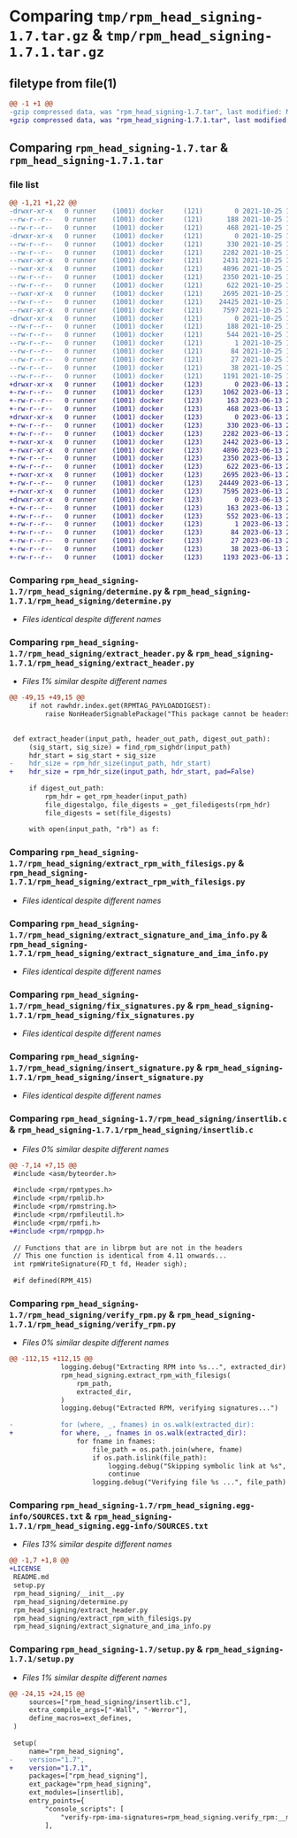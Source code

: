# Comparing `tmp/rpm_head_signing-1.7.tar.gz` & `tmp/rpm_head_signing-1.7.1.tar.gz`

## filetype from file(1)

```diff
@@ -1 +1 @@
-gzip compressed data, was "rpm_head_signing-1.7.tar", last modified: Mon Oct 25 16:20:50 2021, max compression
+gzip compressed data, was "rpm_head_signing-1.7.1.tar", last modified: Tue Jun 13 20:57:48 2023, max compression
```

## Comparing `rpm_head_signing-1.7.tar` & `rpm_head_signing-1.7.1.tar`

### file list

```diff
@@ -1,21 +1,22 @@
-drwxr-xr-x   0 runner    (1001) docker     (121)        0 2021-10-25 16:20:50.063568 rpm_head_signing-1.7/
--rw-r--r--   0 runner    (1001) docker     (121)      188 2021-10-25 16:20:50.063568 rpm_head_signing-1.7/PKG-INFO
--rw-r--r--   0 runner    (1001) docker     (121)      468 2021-10-25 16:20:49.000000 rpm_head_signing-1.7/README.md
-drwxr-xr-x   0 runner    (1001) docker     (121)        0 2021-10-25 16:20:50.063568 rpm_head_signing-1.7/rpm_head_signing/
--rw-r--r--   0 runner    (1001) docker     (121)      330 2021-10-25 16:20:49.000000 rpm_head_signing-1.7/rpm_head_signing/__init__.py
--rw-r--r--   0 runner    (1001) docker     (121)     2282 2021-10-25 16:20:49.000000 rpm_head_signing-1.7/rpm_head_signing/determine.py
--rwxr-xr-x   0 runner    (1001) docker     (121)     2431 2021-10-25 16:20:49.000000 rpm_head_signing-1.7/rpm_head_signing/extract_header.py
--rwxr-xr-x   0 runner    (1001) docker     (121)     4896 2021-10-25 16:20:49.000000 rpm_head_signing-1.7/rpm_head_signing/extract_rpm_with_filesigs.py
--rw-r--r--   0 runner    (1001) docker     (121)     2350 2021-10-25 16:20:49.000000 rpm_head_signing-1.7/rpm_head_signing/extract_signature_and_ima_info.py
--rw-r--r--   0 runner    (1001) docker     (121)      622 2021-10-25 16:20:49.000000 rpm_head_signing-1.7/rpm_head_signing/fix_signatures.py
--rwxr-xr-x   0 runner    (1001) docker     (121)     2695 2021-10-25 16:20:49.000000 rpm_head_signing-1.7/rpm_head_signing/insert_signature.py
--rw-r--r--   0 runner    (1001) docker     (121)    24425 2021-10-25 16:20:49.000000 rpm_head_signing-1.7/rpm_head_signing/insertlib.c
--rwxr-xr-x   0 runner    (1001) docker     (121)     7597 2021-10-25 16:20:49.000000 rpm_head_signing-1.7/rpm_head_signing/verify_rpm.py
-drwxr-xr-x   0 runner    (1001) docker     (121)        0 2021-10-25 16:20:50.063568 rpm_head_signing-1.7/rpm_head_signing.egg-info/
--rw-r--r--   0 runner    (1001) docker     (121)      188 2021-10-25 16:20:50.000000 rpm_head_signing-1.7/rpm_head_signing.egg-info/PKG-INFO
--rw-r--r--   0 runner    (1001) docker     (121)      544 2021-10-25 16:20:50.000000 rpm_head_signing-1.7/rpm_head_signing.egg-info/SOURCES.txt
--rw-r--r--   0 runner    (1001) docker     (121)        1 2021-10-25 16:20:50.000000 rpm_head_signing-1.7/rpm_head_signing.egg-info/dependency_links.txt
--rw-r--r--   0 runner    (1001) docker     (121)       84 2021-10-25 16:20:50.000000 rpm_head_signing-1.7/rpm_head_signing.egg-info/entry_points.txt
--rw-r--r--   0 runner    (1001) docker     (121)       27 2021-10-25 16:20:50.000000 rpm_head_signing-1.7/rpm_head_signing.egg-info/top_level.txt
--rw-r--r--   0 runner    (1001) docker     (121)       38 2021-10-25 16:20:50.063568 rpm_head_signing-1.7/setup.cfg
--rw-r--r--   0 runner    (1001) docker     (121)     1191 2021-10-25 16:20:49.000000 rpm_head_signing-1.7/setup.py
+drwxr-xr-x   0 runner    (1001) docker     (123)        0 2023-06-13 20:57:48.991057 rpm_head_signing-1.7.1/
+-rw-r--r--   0 runner    (1001) docker     (123)     1062 2023-06-13 20:57:48.000000 rpm_head_signing-1.7.1/LICENSE
+-rw-r--r--   0 runner    (1001) docker     (123)      163 2023-06-13 20:57:48.991057 rpm_head_signing-1.7.1/PKG-INFO
+-rw-r--r--   0 runner    (1001) docker     (123)      468 2023-06-13 20:57:48.000000 rpm_head_signing-1.7.1/README.md
+drwxr-xr-x   0 runner    (1001) docker     (123)        0 2023-06-13 20:57:48.991057 rpm_head_signing-1.7.1/rpm_head_signing/
+-rw-r--r--   0 runner    (1001) docker     (123)      330 2023-06-13 20:57:48.000000 rpm_head_signing-1.7.1/rpm_head_signing/__init__.py
+-rw-r--r--   0 runner    (1001) docker     (123)     2282 2023-06-13 20:57:48.000000 rpm_head_signing-1.7.1/rpm_head_signing/determine.py
+-rwxr-xr-x   0 runner    (1001) docker     (123)     2442 2023-06-13 20:57:48.000000 rpm_head_signing-1.7.1/rpm_head_signing/extract_header.py
+-rwxr-xr-x   0 runner    (1001) docker     (123)     4896 2023-06-13 20:57:48.000000 rpm_head_signing-1.7.1/rpm_head_signing/extract_rpm_with_filesigs.py
+-rw-r--r--   0 runner    (1001) docker     (123)     2350 2023-06-13 20:57:48.000000 rpm_head_signing-1.7.1/rpm_head_signing/extract_signature_and_ima_info.py
+-rw-r--r--   0 runner    (1001) docker     (123)      622 2023-06-13 20:57:48.000000 rpm_head_signing-1.7.1/rpm_head_signing/fix_signatures.py
+-rwxr-xr-x   0 runner    (1001) docker     (123)     2695 2023-06-13 20:57:48.000000 rpm_head_signing-1.7.1/rpm_head_signing/insert_signature.py
+-rw-r--r--   0 runner    (1001) docker     (123)    24449 2023-06-13 20:57:48.000000 rpm_head_signing-1.7.1/rpm_head_signing/insertlib.c
+-rwxr-xr-x   0 runner    (1001) docker     (123)     7595 2023-06-13 20:57:48.000000 rpm_head_signing-1.7.1/rpm_head_signing/verify_rpm.py
+drwxr-xr-x   0 runner    (1001) docker     (123)        0 2023-06-13 20:57:48.991057 rpm_head_signing-1.7.1/rpm_head_signing.egg-info/
+-rw-r--r--   0 runner    (1001) docker     (123)      163 2023-06-13 20:57:48.000000 rpm_head_signing-1.7.1/rpm_head_signing.egg-info/PKG-INFO
+-rw-r--r--   0 runner    (1001) docker     (123)      552 2023-06-13 20:57:48.000000 rpm_head_signing-1.7.1/rpm_head_signing.egg-info/SOURCES.txt
+-rw-r--r--   0 runner    (1001) docker     (123)        1 2023-06-13 20:57:48.000000 rpm_head_signing-1.7.1/rpm_head_signing.egg-info/dependency_links.txt
+-rw-r--r--   0 runner    (1001) docker     (123)       84 2023-06-13 20:57:48.000000 rpm_head_signing-1.7.1/rpm_head_signing.egg-info/entry_points.txt
+-rw-r--r--   0 runner    (1001) docker     (123)       27 2023-06-13 20:57:48.000000 rpm_head_signing-1.7.1/rpm_head_signing.egg-info/top_level.txt
+-rw-r--r--   0 runner    (1001) docker     (123)       38 2023-06-13 20:57:48.991057 rpm_head_signing-1.7.1/setup.cfg
+-rw-r--r--   0 runner    (1001) docker     (123)     1193 2023-06-13 20:57:48.000000 rpm_head_signing-1.7.1/setup.py
```

### Comparing `rpm_head_signing-1.7/rpm_head_signing/determine.py` & `rpm_head_signing-1.7.1/rpm_head_signing/determine.py`

 * *Files identical despite different names*

### Comparing `rpm_head_signing-1.7/rpm_head_signing/extract_header.py` & `rpm_head_signing-1.7.1/rpm_head_signing/extract_header.py`

 * *Files 1% similar despite different names*

```diff
@@ -49,15 +49,15 @@
     if not rawhdr.index.get(RPMTAG_PAYLOADDIGEST):
         raise NonHeaderSignablePackage("This package cannot be headersigned")
 
 
 def extract_header(input_path, header_out_path, digest_out_path):
     (sig_start, sig_size) = find_rpm_sighdr(input_path)
     hdr_start = sig_start + sig_size
-    hdr_size = rpm_hdr_size(input_path, hdr_start)
+    hdr_size = rpm_hdr_size(input_path, hdr_start, pad=False)
 
     if digest_out_path:
         rpm_hdr = get_rpm_header(input_path)
         file_digestalgo, file_digests = _get_filedigests(rpm_hdr)
         file_digests = set(file_digests)
 
     with open(input_path, "rb") as f:
```

### Comparing `rpm_head_signing-1.7/rpm_head_signing/extract_rpm_with_filesigs.py` & `rpm_head_signing-1.7.1/rpm_head_signing/extract_rpm_with_filesigs.py`

 * *Files identical despite different names*

### Comparing `rpm_head_signing-1.7/rpm_head_signing/extract_signature_and_ima_info.py` & `rpm_head_signing-1.7.1/rpm_head_signing/extract_signature_and_ima_info.py`

 * *Files identical despite different names*

### Comparing `rpm_head_signing-1.7/rpm_head_signing/fix_signatures.py` & `rpm_head_signing-1.7.1/rpm_head_signing/fix_signatures.py`

 * *Files identical despite different names*

### Comparing `rpm_head_signing-1.7/rpm_head_signing/insert_signature.py` & `rpm_head_signing-1.7.1/rpm_head_signing/insert_signature.py`

 * *Files identical despite different names*

### Comparing `rpm_head_signing-1.7/rpm_head_signing/insertlib.c` & `rpm_head_signing-1.7.1/rpm_head_signing/insertlib.c`

 * *Files 0% similar despite different names*

```diff
@@ -7,14 +7,15 @@
 #include <asm/byteorder.h>
 
 #include <rpm/rpmtypes.h>
 #include <rpm/rpmlib.h>
 #include <rpm/rpmstring.h>
 #include <rpm/rpmfileutil.h>
 #include <rpm/rpmfi.h>
+#include <rpm/rpmpgp.h>
 
 // Functions that are in librpm but are not in the headers
 // This one function is identical from 4.11 onwards...
 int rpmWriteSignature(FD_t fd, Header sigh);
 
 #if defined(RPM_415)
```

### Comparing `rpm_head_signing-1.7/rpm_head_signing/verify_rpm.py` & `rpm_head_signing-1.7.1/rpm_head_signing/verify_rpm.py`

 * *Files 0% similar despite different names*

```diff
@@ -112,15 +112,15 @@
             logging.debug("Extracting RPM into %s...", extracted_dir)
             rpm_head_signing.extract_rpm_with_filesigs(
                 rpm_path,
                 extracted_dir,
             )
             logging.debug("Extracted RPM, verifying signatures...")
 
-            for (where, _, fnames) in os.walk(extracted_dir):
+            for where, _, fnames in os.walk(extracted_dir):
                 for fname in fnames:
                     file_path = os.path.join(where, fname)
                     if os.path.islink(file_path):
                         logging.debug("Skipping symbolic link at %s", file_path)
                         continue
                     logging.debug("Verifying file %s ...", file_path)
```

### Comparing `rpm_head_signing-1.7/rpm_head_signing.egg-info/SOURCES.txt` & `rpm_head_signing-1.7.1/rpm_head_signing.egg-info/SOURCES.txt`

 * *Files 13% similar despite different names*

```diff
@@ -1,7 +1,8 @@
+LICENSE
 README.md
 setup.py
 rpm_head_signing/__init__.py
 rpm_head_signing/determine.py
 rpm_head_signing/extract_header.py
 rpm_head_signing/extract_rpm_with_filesigs.py
 rpm_head_signing/extract_signature_and_ima_info.py
```

### Comparing `rpm_head_signing-1.7/setup.py` & `rpm_head_signing-1.7.1/setup.py`

 * *Files 1% similar despite different names*

```diff
@@ -24,15 +24,15 @@
     sources=["rpm_head_signing/insertlib.c"],
     extra_compile_args=["-Wall", "-Werror"],
     define_macros=ext_defines,
 )
 
 setup(
     name="rpm_head_signing",
-    version="1.7",
+    version="1.7.1",
     packages=["rpm_head_signing"],
     ext_package="rpm_head_signing",
     ext_modules=[insertlib],
     entry_points={
         "console_scripts": [
             "verify-rpm-ima-signatures=rpm_head_signing.verify_rpm:__main__",
         ],
```

